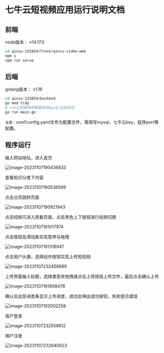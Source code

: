 # 七牛云短视频应用运行说明文档

## 前端

node版本： v14.17.0

```bash
cd qiniu-231024/front/qiniu-video-web
npm i
npm run serve
```

## 后端

golang版本： v1.19

```bash
cd qiniu-231024/backend
go mod tidy
# run之前确保依赖服务如mysql已经启动
go run main.go
```

`注意：`conf/config.yaml文件为配置文件，需填写mysql，七牛云key，程序port等配置。



## 程序运行

输入网站地址，进入首页

![image-20231107190436833](./img/image-20231107190436833.png)

查看知识分类下内容

![image-20231107190536599](./img/image-20231107190536599.png)

点击分页跳转页面

![image-20231107190921943](./img/image-20231107190921943.png)

点击视频可进入观看页面，点击黑色上下按钮进行视频切换

![image-20231107191017974](./img/image-20231107191017974.png)

点击按钮及滑动条实现暂停与拖拽

![image-20231107191318947](./img/image-20231107191318947.png)

点击用户头像，选择创作按钮实现上传短视频

![image-20231107232458689](./img/image-20231107232458689.png)

上传界面输入标题，选择类型并拖拽或点击上传按钮上传文件，最后点击确认上传

![image-20231107191808478](./img/image-20231107191808478.png)

确认后出现进度条显示上传进度，成功会弹出成功按钮，失败提示错误

![image-20231107192002258](./img/image-20231107192002258.png)

用户登录

![image-20231107232559612](./img/image-20231107232559612.png)

用户注册

![image-20231107232640623](./img/image-20231107232640623.png)

